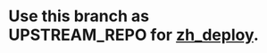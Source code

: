 # Use this branch as UPSTREAM_REPO for [zh_deploy](https://github.com/Dawn-India/Z-Mirror/tree/zh_deploy).

